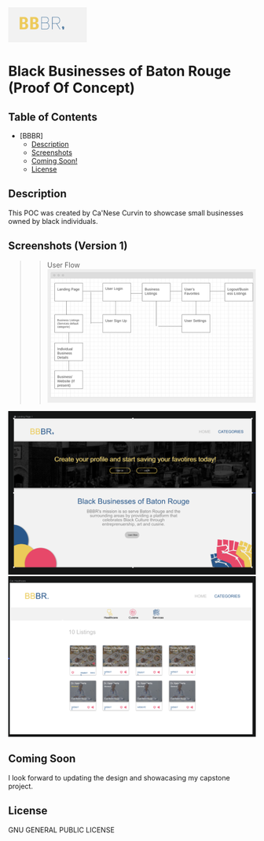 <img src="photos/Screen Shot 2022-08-07 at 11.17.41 AM.png" width="160" height=auto />

# Black Businesses of Baton Rouge (Proof Of Concept)

## Table of Contents
* [BBBR]
	* [Description](#description)
    * [Screenshots](#screenshots)
	* [Coming Soon!](#coming-soon)
	* [License](#license)

## Description
This POC was created by Ca'Nese Curvin to showcase small businesses owned by black individuals.


## Screenshots (Version 1)
>>User Flow
>><img src="photos/Screen Shot 2022-10-16 at 7.47.14 PM.png">
<img src="photos/Screen Shot 2022-10-16 at 7.55.56 PM.png">
<img src="photos/Screen Shot 2022-10-16 at 7.56.04 PM.png">


## Coming Soon
I look forward to updating the design and showacasing my capstone project.

## License
GNU GENERAL PUBLIC LICENSE